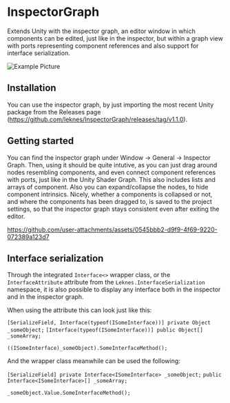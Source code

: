 # InspectorGraph
Extends Unity with the inspector graph, an editor window in which components can be edited, just like in the inspector, but within a graph view with ports representing component references and also support for interface serialization.

![Example Picture](https://github.com/user-attachments/assets/9fd8d9e3-40d0-49aa-90ed-5f86e1e3f84f)

## Installation
You can use the inspector graph, by just importing the most recent Unity package from the Releases page (https://github.com/leknes/InspectorGraph/releases/tag/v1.1.0).

## Getting started
You can find the inspector graph under Window -> General -> Inspector Graph. Then, using it should be quite intutive, as you can just drag around nodes resembling components, and even connect component references with ports, just like in the Unity Shader Graph. This also includes lists and arrays of component. Also you can expand/collapse the nodes, to hide component intrinsics. Nicely, whether a components is collapsed or not, and where the components has been dragged to, is saved to the project settings, so that the inspector graph stays consistent even after exiting the editor.

https://github.com/user-attachments/assets/0545bbb2-d9f9-4f69-9220-072389a123d7

## Interface serialization

Through the integrated `Interface<>` wrapper class, or the `InterfaceAttribute` attribute from the `Leknes.InterfaceSerialization` namespace, it is also possible to display any interface both in the inspector and in the inspector graph. 

When using the attribute this can look just like this:

`[SerializeField, Interface(typeof(ISomeInterface))] private Object _someObject;`
`[Interface(typeof(ISomeInterface))] public Object[] _someArray;`

`((ISomeInterface)_someObject).SomeInterfaceMethod();`

And the wrapper class meanwhile can be used the following:

`[SerializeField] private Interface<ISomeInterface> _someObject;`
`public Interface<ISomeInterface>[] _someArray;`

`_someObject.Value.SomeInterfaceMethod();`
